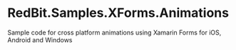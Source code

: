 # RedBit.Samples.XForms.Animations
Sample code for cross platform animations using Xamarin Forms for iOS, Android and Windows